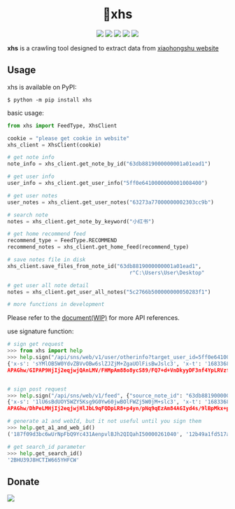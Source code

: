 <div align="center">

<h1 align="center">
🍰xhs
</h1>

[![](https://static.pepy.tech/badge/xhs)](https://pepy.tech/project/xhs)
[![](https://img.shields.io/github/license/ReaJason/xhs)](https://github.com/ReaJason/xhs/blob/master/LICENSE)
[![](https://github.com/ReaJason/xhs/actions/workflows/doc.yml/badge.svg)](https://reajason.github.io/xhs/)
[![](https://github.com/ReaJason/xhs/actions/workflows/test.yml/badge.svg)](https://github.com/ReaJason/xhs/actions/workflows/test.yml)
[![](https://github.com/ReaJason/xhs/actions/workflows/pypi.yml/badge.svg)](https://github.com/ReaJason/xhs/actions/workflows/pypi.yml)

</div>

**xhs** is a crawling tool designed to extract data from [xiaohongshu website](https://www.xiaohongshu.com/explore)

## Usage

xhs is available on PyPI:

```console
$ python -m pip install xhs
```

basic usage:

```python
from xhs import FeedType, XhsClient

cookie = "please get cookie in website"
xhs_client = XhsClient(cookie)

# get note info
note_info = xhs_client.get_note_by_id("63db8819000000001a01ead1")

# get user info
user_info = xhs_client.get_user_info("5ff0e6410000000001008400")

# get user notes
user_notes = xhs_client.get_user_notes("63273a77000000002303cc9b")

# search note
notes = xhs_client.get_note_by_keyword("小红书")

# get home recommend feed
recommend_type = FeedType.RECOMMEND
recommend_notes = xhs_client.get_home_feed(recommend_type)

# save notes file in disk
xhs_client.save_files_from_note_id("63db8819000000001a01ead1",
                                       r"C:\Users\User\Desktop"

# get user all note detail
notes = xhs_client.get_user_all_notes("5c2766b500000000050283f1")

# more functions in development
```

Please refer to the [document(WIP)](https://reajason.github.io/xhs/) for more API references.

use signature function:

```python
# sign get request
>>> from xhs import help
>>> help.sign("/api/sns/web/v1/user/otherinfo?target_user_id=5ff0e6410000000001008400")
{'x-s': 'sYMlOB5W0YdvZBVvOBw6slZJZjM+ZgaUOlFisBwJslc3', 'x-t': '1683368960336', 'x-s-common': '2UQAPsHC+aIjqArjwjHjNsQhPsHCH0rjNsQhPaHCH0P1PjhIHjIj2eHjwjQgynEDJ74AHjIj2ePjwjQhyoPTqBPT49pjHjIj2ecjwjHUN0P1PaHVHdWMH0ijHjIj2eGjwjHl+0W
APAGhw/GIPAP9HjIj2eqjwjQAnLMV/FHMpAm88o8ycS89/FQ7+d+VnDkyyDF3nf4YpLRVzfSAcd4tq9l0PUHVHdWhH0ijHjIj2eDjwjFAPAPU+eHMweDANsQhP/Zjw0bR'}


# sign post request
>>> help.sign("/api/sns/web/v1/feed", {"source_note_id": "63db8819000000001a01ead1"})
{'x-s': '1lU6sBdUOY5WZY5Ksg9G0Yw60jwBOlFWZj5W0jM+slc3', 'x-t': '1683368998055', 'x-s-common': '2UQAPsHC+aIjqArjwjHjNsQhPsHCH0rjNsQhPaHCH0P1PjhIHjIj2eHjwjQgynEDJ74AHjIj2ePjwjQhyoPTqBPT49pjHjIj2ecjwjHUN0P1PaHVHdWMH0ijHjIj2eGjwjHl+0W
APAGhw/DhPeLMHjIj2eqjwjHlJbL9qFQDpLR8+p4yn/pNq9qEzAm84AGIyd4s/9lBpMkx+pqIyDF3q9l0PUHVHdWhH0ijHjIj2eDjwjFlP0DEw/DFPeDANsQhP/Zjw0bR'}

# generate a1 and webId, but it not useful until you sign them
>>> help.get_a1_and_web_id()
('187f09d3bc6wUrNpFbQ9Yc431AenpvlBJh2QIQahI50000261040', '12b49a1fd517aa8df85380e9961b6800')

# get search_id parameter
>>> help.get_search_id()
'2BHU39J8HCTIW665YHFCW'
```

## Donate

[![](https://afdian.net/static/img/logo/logo.png)](https://afdian.net/a/reajason)
